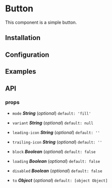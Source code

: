 # Button

This component is a simple button.

## Installation

## Configuration

## Examples

## API

### props

- `mode` **_String_** (_optional_) `default: 'fill'`

- `variant` **_String_** (_optional_) `default: null`

- `leading-icon` **_String_** (_optional_) `default: ''`

- `trailing-icon` **_String_** (_optional_) `default: ''`

- `block` **_Boolean_** (_optional_) `default: false`

- `loading` **_Boolean_** (_optional_) `default: false`

- `disabled` **_Boolean_** (_optional_) `default: false`

- `to` **_Object_** (_optional_) `default: [object Object]`
